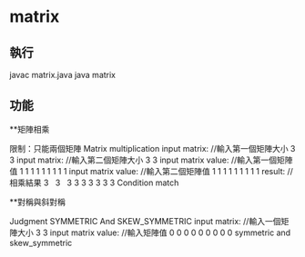 # matrix
## 執行

javac matrix.java
java matrix

## 功能

**矩陣相乘

限制：只能兩個矩陣
Matrix multiplication
input matrix: //輸入第一個矩陣大小
3 3
input matrix: //輸入第二個矩陣大小
3 3
input matrix value: //輸入第一個矩陣值
1 1 1
1 1 1
1 1 1
input matrix value: //輸入第二個矩陣值
1 1 1
1 1 1
1 1 1
result: //相乘結果
3   3   3
3   3   3
3   3   3
Condition match 

**對稱與斜對稱

Judgment SYMMETRIC And SKEW_SYMMETRIC
input matrix: //輸入一個矩陣大小
3 3
input matrix value: //輸入矩陣值
0 0 0
0 0 0
0 0 0
symmetric and skew_symmetric

